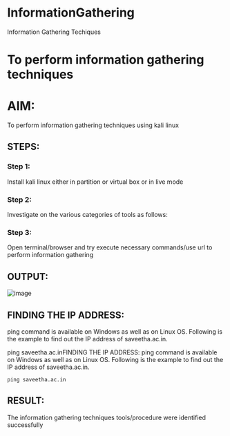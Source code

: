# InformationGathering
Information Gathering Techiques

# To perform information gathering techniques

# AIM:

To perform information gathering techniques using kali linux 

## STEPS:

### Step 1:

Install kali linux either in partition or virtual box or in live mode

### Step 2:

Investigate on the various categories of tools as follows:

### Step 3:
Open terminal/browser and try execute necessary commands/use url to perform information gathering

## OUTPUT:
![image](https://github.com/Bakkiyalakshmi29/InformationGathering/assets/119406233/53ef2271-ad92-4b0d-8d17-b9e6639866ba)

## FINDING THE IP ADDRESS:
ping command is available on Windows as well as on Linux OS. Following is the example to find out the IP address of saveetha.ac.in.

ping saveetha.ac.inFINDING THE IP ADDRESS:
ping command is available on Windows as well as on Linux OS. Following is the example to find out the IP address of saveetha.ac.in.
```
ping saveetha.ac.in
```
## RESULT:
The information gathering techniques tools/procedure were  identified successfully
